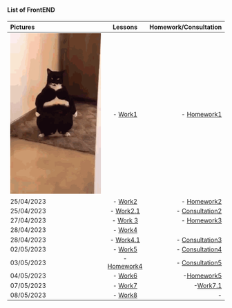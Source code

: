 #### List of FrontEND

| Pictures | Lessons | Homework/**Consultation** |
| :---         |     :---:      |          ---: |
| ![Cat with laser](https://github.com/AndreiBakhtinov/GenTech/blob/master/images/fat-cat-laser-eyes.gif)  |- [Work1](https://github.com/Sainozhenko/frontend/tree/master/01_HTML_intro_24_04_2023)     | - [Homework1](https://github.com/Sainozhenko/frontend/tree/master/01_homework)   |
| 25/04/2023     | - [Work2](https://github.com/Sainozhenko/frontend/tree/master/02_CSS_intro_25_04_2023)      | - [Homework2](https://github.com/Sainozhenko/frontend/tree/master/02_CSS_Coffee_25_04_2023)       |
| 25/04/2023  | - [Work2.1](https://github.com/Sainozhenko/frontend/tree/master/02_CSS_Coffee_25_04_2023)      | - [Consultation2](https://github.com/Sainozhenko/frontend/tree/master/seminars/CV_26_04_2023)     |
| 27/04/2023     | - [Work 3](https://github.com/Sainozhenko/frontend/tree/master/03_CSS_Cofee_Position_27_04_2023)     | - [Homework3](https://github.com/Sainozhenko/frontend/tree/master/03_Homework)     |
| 28/04/2023    |- [Work4](https://github.com/Sainozhenko/frontend/tree/master/04_CSS_Flex_28_04_2023)     |      |
|  28/04/2023   | - [Work4.1](https://github.com/Sainozhenko/frontend/tree/master/04_CSS_Flex_Practice_28_04_2023)         | - [Consultation3](https://github.com/Sainozhenko/frontend/tree/master/Position_28_04_2023) |
|  02/05/2023   | - [Work5](https://github.com/Sainozhenko/frontend/tree/master/05_CSS_Form_02_05_2023)         | - [Consultation4](https://github.com/Sainozhenko/frontend/tree/master/seminars/Form_02_05_2023) |
|  03/05/2023   | -[Homework4](https://github.com/Sainozhenko/frontend/tree/master/05_Homework_Form)  | - [Consultation5](https://github.com/Sainozhenko/frontend/tree/master/seminars/Form_New_03_05_2023) |
|  04/05/2023   | - [Work6](https://github.com/Sainozhenko/frontend/tree/master/06_CSS_Bootstrap_04_05_2023)       | -[Homework5](https://github.com/Sainozhenko/frontend/tree/master/06_HW_Bootstrap) |
|  07/05/2023   | - [Work7](https://github.com/Sainozhenko/frontend/tree/master/07_JS_Dom1_05_05_2023)      | -[Work7.1](https://github.com/Sainozhenko/frontend/tree/master/07_JS_Dom1_Practice_05_05_2023) |
|  08/05/2023   | - [Work8](https://github.com/Sainozhenko/frontend/tree/master/08_JS_Intro1_08_05_2023)      | -[]() |